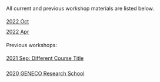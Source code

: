 All current and previous workshop materials are listed below.

<div style='display:block;'><p style='line-height:2;'>
<span style='display:block;'><a href='https://NBISweden.github.io/workshop-data-visualization-r/2210/'>2022 Oct</a></span><span style='display:block;'><a href='https://NBISweden.github.io/workshop-data-visualization-r/2204/'>2022 Apr</a></span></p></div>

Previous workshops:
<div style='display:block;'><p style='line-height:2;'> 
<span style='display:block;'><a href='https://NBISweden.github.io/workshop-plotting-in-r/2109/'>2021 Sep: Different Course Title</a></span> 
</p></div> 
<div style='display:block;'><p style='line-height:2;'> 
<span style='display:block;'><a href='https://nbisweden.github.io/Workshop_geneco_2020_05/docs/index.html'>2020 GENECO Research School</a></span> 
</p></div> 

